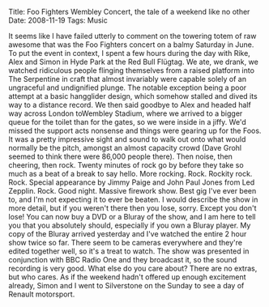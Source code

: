 Title: Foo Fighters Wembley Concert, the tale of a weekend like no other
Date: 2008-11-19
Tags: Music

It seems like I have failed utterly to comment on the towering totem of raw awesome that was the Foo Fighters concert on a balmy Saturday in June.
To put the event in context, I spent a few hours during the day with Rike, Alex and Simon in Hyde Park at the Red Bull Flügtag. We ate, we drank, we watched ridiculous people flinging themselves from a raised platform into The Serpentine in craft that almost invariably were capable solely of an ungraceful and undignified plunge. The notable exception being a poor attempt at a basic hangglider design, which somehow stalled and dived its way to a distance record.
We then said goodbye to Alex and headed half way across London toWembley Stadium, where we arrived to a bigger queue for the toilet than for the gates, so we were inside in a jiffy. We'd missed the support acts nonsense and things were gearing up for the Foos. It was a pretty impressive sight and sound to walk out onto what would normally be the pitch, amongst an almost capacity crowd (Dave Grohl seemed to think there were 86,000 people there).
Then noise, then cheering, then rock. Twenty minutes of rock go by before they take so much as a beat of a break to say hello. More rocking. Rock. Rockity rock. Rock. Special appearance by Jimmy Paige and John Paul Jones from Led Zepplin. Rock. Good night. Massive firework show.
Best gig I've ever been to, and I'm not expecting it to ever be beaten.
I would describe the show in more detail, but if you weren't there then you lose, sorry.
Except you don't lose! You can now buy a DVD or a Bluray of the show, and I am here to tell you that you absolutely should, especially if you own a Bluray player.
My copy of the Bluray arrived yesterday and I've watched the entire 2 hour show twice so far. There seem to be cameras everywhere and they're edited together well, so it's a treat to watch. The show was presented in conjunction with BBC Radio One and they broadcast it, so the sound recording is very good. What else do you care about? There are no extras, but who cares.
As if the weekend hadn't offered up enough excitement already, Simon and I went to Silverstone on the Sunday to see a day of Renault motorsport.
